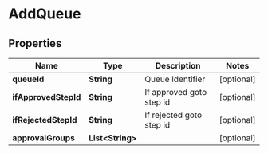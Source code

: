 

# AddQueue


## Properties

| Name | Type | Description | Notes |
|------------ | ------------- | ------------- | -------------|
|**queueId** | **String** | Queue Identifier |  [optional] |
|**ifApprovedStepId** | **String** | If approved goto step id |  [optional] |
|**ifRejectedStepId** | **String** | If rejected goto step id |  [optional] |
|**approvalGroups** | **List&lt;String&gt;** |  |  [optional] |



